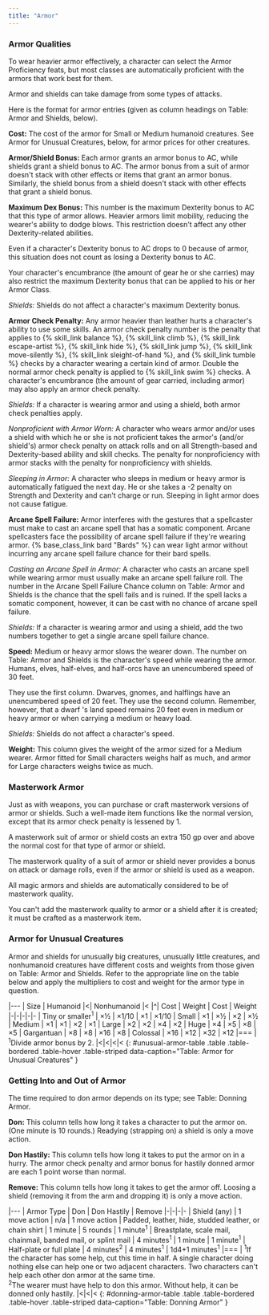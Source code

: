 ```yaml
---
title: "Armor"
---
```


### Armor Qualities

To wear heavier armor effectively, a character can select the Armor Proficiency feats, but most classes are automatically proficient with the armors that work best for them.

Armor and shields can take damage from some types of attacks.

Here is the format for armor entries (given as column headings on Table: Armor and Shields, below).

**Cost:** The cost of the armor for Small or Medium humanoid creatures. See Armor for Unusual Creatures, below, for armor prices for other creatures.

**Armor/Shield Bonus:** Each armor grants an armor bonus to AC, while shields grant a shield bonus to AC. The armor bonus from a suit of armor doesn't stack with other effects or items that grant an armor bonus. Similarly, the shield bonus from a shield doesn't stack with other effects that grant a shield bonus.

**Maximum Dex Bonus:** This number is the maximum Dexterity bonus to AC that this type of armor allows. Heavier armors limit mobility, reducing the wearer's ability to dodge blows. This restriction doesn't affect any other Dexterity-related abilities.

Even if a character's Dexterity bonus to AC drops to 0 because of armor, this situation does not count as losing a Dexterity bonus to AC.

Your character's encumbrance (the amount of gear he or she carries) may also restrict the maximum Dexterity bonus that can be applied to his or her Armor Class.

_Shields:_ Shields do not affect a character's maximum Dexterity bonus.

**Armor Check Penalty:** Any armor heavier than leather hurts a character's ability to use some skills. An armor check penalty number is the penalty that applies to {% skill_link balance %}, {% skill_link climb %}, {% skill_link escape-artist %}, {% skill_link hide %}, {% skill_link jump %}, {% skill_link move-silently %}, {% skill_link sleight-of-hand %}, and {% skill_link tumble %} checks by a character wearing a certain kind of armor. Double the normal armor check penalty is applied to {% skill_link swim %} checks. A character's encumbrance (the amount of gear carried, including armor) may also apply an armor check penalty.

_Shields:_ If a character is wearing armor and using a shield, both armor check penalties apply.

_Nonproficient with Armor Worn:_ A character who wears armor and/or uses a shield with which he or she is not proficient takes the armor's (and/or shield's) armor check penalty on attack rolls and on all Strength-based and Dexterity-based ability and skill checks. The penalty for nonproficiency with armor stacks with the penalty for nonproficiency with shields.

_Sleeping in Armor:_ A character who sleeps in medium or heavy armor is automatically fatigued the next day. He or she takes a -2 penalty on Strength and Dexterity and can't charge or run. Sleeping in light armor does not cause fatigue.

**Arcane Spell Failure:** Armor interferes with the gestures that a spellcaster must make to cast an arcane spell that has a somatic component. Arcane spellcasters face the possibility of arcane spell failure if they're wearing armor. {% base_class_link bard "Bards" %} can wear light armor without incurring any arcane spell failure chance for their bard spells.

_Casting an Arcane Spell in Armor:_ A character who casts an arcane spell while wearing armor must usually make an arcane spell failure roll. The number in the Arcane Spell Failure Chance column on Table: Armor and Shields is the chance that the spell fails and is ruined. If the spell lacks a somatic component, however, it can be cast with no chance of arcane spell failure.

_Shields:_ If a character is wearing armor and using a shield, add the two numbers together to get a single arcane spell failure chance.

**Speed:** Medium or heavy armor slows the wearer down. The number on Table: Armor and Shields is the character's speed while wearing the armor. Humans, elves, half-elves, and half-orcs have an unencumbered speed of 30 feet.

They use the first column. Dwarves, gnomes, and halflings have an unencumbered speed of 20 feet. They use the second column. Remember, however, that a dwarf 's land speed remains 20 feet even in medium or heavy armor or when carrying a medium or heavy load.

_Shields:_ Shields do not affect a character's speed.

**Weight:** This column gives the weight of the armor sized for a Medium wearer. Armor fitted for Small characters weighs half as much, and armor for Large characters weighs twice as much.

### Masterwork Armor

Just as with weapons, you can purchase or craft masterwork versions of armor or shields. Such a well-made item functions like the normal version, except that its armor check penalty is lessened by 1.

A masterwork suit of armor or shield costs an extra 150 gp over and above the normal cost for that type of armor or shield.

The masterwork quality of a suit of armor or shield never provides a bonus on attack or damage rolls, even if the armor or shield is used as a weapon.

All magic armors and shields are automatically considered to be of masterwork quality.

You can't add the masterwork quality to armor or a shield after it is created; it must be crafted as a masterwork item.

### Armor for Unusual Creatures

Armor and shields for unusually big creatures, unusually little creatures, and nonhumanoid creatures have different costs and weights from those given on Table: Armor and Shields. Refer to the appropriate line on the table below and apply the multipliers to cost and weight for the armor type in question.

|---
| Size | Humanoid |<| Nonhumanoid |<
|^| Cost | Weight | Cost | Weight
|-|-|-|-|-
| Tiny or smaller<sup>1</sup> | &times;&#189; | &times;1/10 | &times;1 | &times;1/10
| Small | &times;1 | &times;&#189; | &times;2 | &times;&#189;
| Medium | &times;1 | &times;1 | &times;2 | &times;1
| Large | &times;2 | &times;2 | &times;4 | &times;2
| Huge | &times;4 | &times;5 | &times;8 | &times;5
| Gargantuan | &times;8 | &times;8 | &times;16 | &times;8
| Colossal | &times;16 | &times;12 | &times;32 | &times;12
|===
| <sup>1</sup>Divide armor bonus by 2. |<|<|<|<
{: #unusual-armor-table .table .table-bordered .table-hover .table-striped data-caption="Table: Armor for Unusual Creatures" }

### Getting Into and Out of Armor

The time required to don armor depends on its type; see Table: Donning Armor.

**Don:** This column tells how long it takes a character to put the armor on. (One minute is 10 rounds.) Readying (strapping on) a shield is only a move action.

**Don Hastily:** This column tells how long it takes to put the armor on in a hurry. The armor check penalty and armor bonus for hastily donned armor are each 1 point worse than normal.

**Remove:** This column tells how long it takes to get the armor off. Loosing a shield (removing it from the arm and dropping it) is only a move action.

|---
| Armor Type | Don | Don Hastily | Remove
|-|-|-|-
| Shield (any) | 1 move action | n/a | 1 move action
| Padded, leather, hide, studded leather, or chain shirt | 1 minute | 5 rounds | 1 minute<sup>1</sup>
| Breastplate, scale mail, chainmail, banded mail, or splint mail | 4 minutes<sup>1</sup> | 1 minute | 1 minute<sup>1</sup>
| Half-plate or full plate | 4 minutes<sup>2</sup> | 4 minutes<sup>1</sup> | 1d4+1 minutes<sup>1</sup>
|===
| <sup>1</sup>If the character has some help, cut this time in half. A single character doing nothing else can help one or two adjacent characters. Two characters can't help each other don armor at the same time.<br><sup>2</sup>The wearer must have help to don this armor. Without help, it can be donned only hastily. |<|<|<
{: #donning-armor-table .table .table-bordered .table-hover .table-striped data-caption="Table: Donning Armor" }